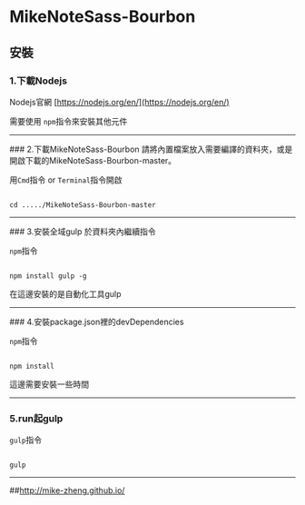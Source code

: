 # MikeNoteSass-Bourbon 
## 安裝



### 1.下載Nodejs
Nodejs官網 [https://nodejs.org/en/](https://nodejs.org/en/)

需要使用
<code>npm</code>指令來安裝其他元件
<hr />
### 2.下載MikeNoteSass-Bourbon
請將內置檔案放入需要編譯的資料夾，或是開啟下載的MikeNoteSass-Bourbon-master。

用<code>Cmd</code>指令 or <code>Terminal</code>指令開啟
<pre><code class="css">
cd ...../MikeNoteSass-Bourbon-master
</code></pre>

<hr />
### 3.安裝全域gulp
於資料夾內繼續指令

<code>npm</code>指令
<pre><code class="css">
npm install gulp -g
</code></pre>

在這邊安裝的是自動化工具gulp

<hr />
### 4.安裝package.json裡的devDependencies

<code>npm</code>指令
<pre><code class="css">
npm install
</code></pre>

這邊需要安裝一些時間
<hr />


### 5.run起gulp

<code>gulp</code>指令
<pre><code class="css">
gulp
</code></pre>
<hr />

##http://mike-zheng.github.io/